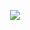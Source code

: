
<p align="center">
  <img src="https://github.com/thompsonemerson/thompsonemerson/raw/master/cover-thompson.png" />
</p>
<!---
dosha10/dosha10 is a ✨ special ✨ repository because its `README.md` (this file) appears on your GitHub profile.
You can click the Preview link to take a look at your changes.
--->
